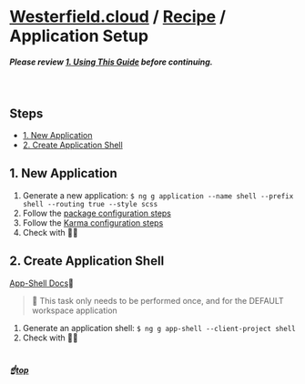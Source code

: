 <!-- omit in toc -->
# [Westerfield.cloud](../README.md) / [Recipe](../recipe.md) / <b>Application Setup</b>

<!-- omit in toc -->
##### Please review [1. Using This Guide](../recipe.md#1-using-this-guide) before continuing.
<br />

<!-- omit in toc -->
## Steps
- [1. New Application](#1-new-application)
- [2. Create Application Shell](#2-create-application-shell)

## 1. New Application
1. Generate a new application: `$ ng g application --name shell --prefix shell --routing true --style scss`
2. Follow the [package configuration steps](./package.md)
3. Follow the [Karma configuration steps](./karma.md)
4. Check with 👩‍🔬

## 2. Create Application Shell

[App-Shell Docs](https://angular.io/guide/app-shell)🚪

> 🦠 This task only needs to be performed once, and for the DEFAULT workspace application

1. Generate an application shell: `$ ng g app-shell --client-project shell`
2. Check with 👩‍🔬

#
##### <!-- omit in toc --> ☝️[top](#westerfieldcloud--bapplication-setupb)
<br/>
